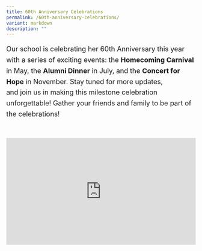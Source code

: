 ```yaml
---
title: 60th Anniversary Celebrations
permalink: /60th-anniversary-celebrations/
variant: markdown
description: ""
---
```

<div class="yck-component">
	<p>Our school is celebrating her 60th Anniversary this year with a series of exciting events: the <strong>Homecoming Carnival</strong> in May, the <strong>Alumni Dinner</strong> in July, and the <strong>Concert for Hope</strong> in November. Stay tuned for more updates, and join us in making this milestone celebration unforgettable! Gather your friends and family to be part of the celebrations!</p>
</div>

<div class="yck-component">
<div class="video-container">
  <iframe allowfullscreen="" allow="accelerometer; autoplay; clipboard-write; encrypted-media; gyroscope; picture-in-picture; web-share" frameborder="0" title="60th Anniversary Celebration Overview" src="https://www.youtube.com/embed/F9miy3c2ZRY?si=5nkNPSAdDBwbGriM" height="315" width="560"></iframe>
	 </div>
</div>
	
<style>

:root {
    --yck-text-line-height: 1.6em;
    --yck-heading-line-height: 1.2em;
    --yck-heading-letter-spacing: -0.02em;
    --yck-spacing-unit: 1em;

    --yck-step--2: clamp(0.7813rem, 0.9263rem + -0.1872vw, 0.8889rem);
    --yck-step--1: clamp(0.9375rem, 1.0217rem + -0.1087vw, 1rem);
    --yck-step-0: clamp(1.125rem, 1.125rem + 0vw, 1.125rem);
    --yck-step-1: clamp(1.2656rem, 1.2363rem + 0.1467vw, 1.35rem);
    --yck-step-2: clamp(1.4238rem, 1.3556rem + 0.3412vw, 1.62rem);
    --yck-step-3: clamp(1.6018rem, 1.4828rem + 0.5951vw, 1.944rem);
    --yck-step-4: clamp(1.802rem, 1.6174rem + 0.9231vw, 2.3328rem);
    --yck-step-5: clamp(2.0273rem, 1.7587rem + 1.3427vw, 2.7994rem);

    --yck-space-s-xl: clamp(1.125rem, 0.7337rem + 1.9565vw, 2.7994rem);
}


.yck-component {
    line-height: var(--yck-text-line-height);
    letter-spacing: normal;
    font-size: var(--yck-step-0);
}

.yck-component h1,
.yck-component h2,
.yck-component h3,
.yck-component h4,
.yck-component h5,
.yck-component h6,
.yck-component p {
    overflow-wrap: break-word;
}

.yck-component h1,
.yck-component h2,
.yck-component h3,
.yck-component h4,
.yck-component h5,
.yck-component h6 {
    text-wrap: balance;
}

.yck-component p,
.yck-component ol,
.yck-component ul {
    text-wrap: pretty;
    padding-bottom: var(--yck-spacing-unit);
}

.yck-component p:last-child {
    padding-bottom: var(--yck-space-s-xl);
}
	
	/** Responsive Video container **/
.yck-component  .video-container {
        position: relative;
        width: 100%;
        padding-bottom: 56.25%; /* 16:9 aspect ratio */
        height: 0;
        overflow: hidden;
    }
.yck-component .video-container iframe {
        position: absolute;
        top: 0;
        left: 0;
        width: 100%;
        height: 100%;
    }

</style>
